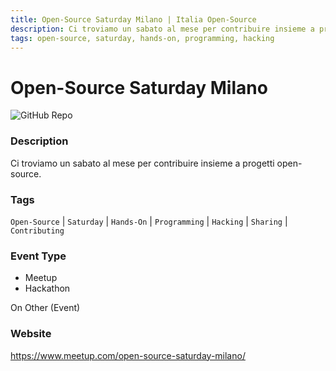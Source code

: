 ```yaml
---
title: Open-Source Saturday Milano | Italia Open-Source
description: Ci troviamo un sabato al mese per contribuire insieme a progetti open-source.
tags: open-source, saturday, hands-on, programming, hacking
---
```

        

# Open-Source Saturday Milano

![GitHub Repo](https://img.shields.io/static/v1?label=category&message=communities&color=green)

### Description

Ci troviamo un sabato al mese per contribuire insieme a progetti open-source.

### Tags

`Open-Source` | `Saturday` | `Hands-On` | `Programming` | `Hacking` | `Sharing` | `Contributing`

### Event Type

- Meetup
- Hackathon

On Other (Event)

### Website

https://www.meetup.com/open-source-saturday-milano/